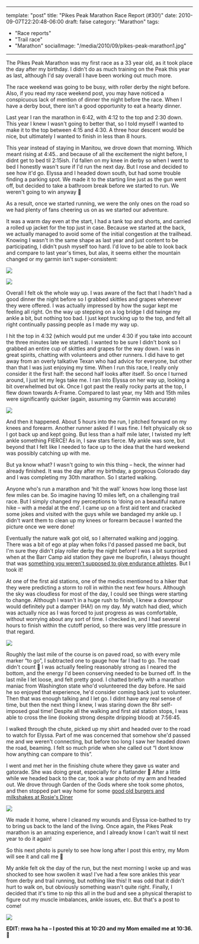 
---
template: "post"
title: "Pikes Peak Marathon Race Report (#30!)"
date: 2010-09-07T22:20:48-06:00
draft: false
category: "Marathon"
tags:
  - "Race reports"
  - "Trail race" 
  - "Marathon"
socialImage: "/media/2010/09/pikes-peak-marathon1.jpg"
---


The Pikes Peak Marathon was my first race as a 33 year old, as it took place the day after my birthday. I didn't do as much training on the Peak this year as last, although I'd say overall I have been working out much more.

The race weekend was going to be busy, with roller derby the night before. Also, if you read my race weekend post, you may have noticed a conspicuous lack of mention of dinner the night before the race. When I have a derby bout, there isn't a good opportunity to eat a hearty dinner. 

Last year I ran the marathon in 6:42, with 4:12 to the top and 2:30 down. This year I knew I wasn't going to better that, so I told myself I wanted to make it to the top between 4:15 and 4:30. A three hour descent would be nice, but ultimately I wanted to finish in less than 8 hours.

This year instead of staying in Manitou, we drove down that morning. Which meant rising at 4:45.. and because of all the excitement the night before, I didnt get to bed til 2:15ish. I'd fallen on my knee in derby so when I went to bed I honestly wasn't sure if I'd run the next day. But I rose and decided to see how it'd go. Elyssa and I headed down south, but had some trouble finding a parking spot. We made it to the starting line just as the gun went off, but decided to take a bathroom break before we started to run. We weren't going to win anyway 🙂

As a result, once we started running, we were the only ones on the road so we had plenty of fans cheering us on as we started our adventure.

It was a warm day even at the start, I had a tank top and shorts, and carried a rolled up jacket for the top just in case. Because we started at the back, we actually managed to avoid some of the initial congestion at the trailhead. Knowing I wasn't in the same shape as last year and just content to be participating, I didn't push myself too hard. I'd love to be able to look back and compare to last year's times, but alas, it seems either the mountain changed or my garmin isn't super-consistent: 

![](/media/2010/09/changingascent.jpg) 

![](/media/2010/09/marathonproof-200x300.jpg)

Overall I felt ok the whole way up. I was aware of the fact that I hadn't had a good dinner the night before so I grabbed skittles and grapes whenever they were offered. I was actually impressed by how the sugar kept me feeling all right. On the way up stepping on a log bridge I did twinge my ankle a bit, but nothing too bad. I just kept trucking up to the top, and felt all right continually passing people as I made my way up. 

I hit the top in 4:32 (which would put me under 4:30 if you take into account the three minutes late we started). I wanted to be sure I didn't bonk so I grabbed an entire cup of skittles and grapes for the way down. I was in great spirits, chatting with volunteers and other runners. I did have to get away from an overly talkative Texan who had advice for everyone, but other than that I was just enjoying my time. When I run this race, I really only consider it the first half: the second half looks after itself. So once I turned around, I just let my legs take me. I ran into Elyssa on her way up, looking a bit overwhelmed but ok. Once I got past the really rocky parts at the top, I flew down towards A-Frame. Compared to last year, my 14th and 15th miles were significantly quicker (again, assuming my Garmin was accurate)

![](/media/2010/09/speedy2010-300x58.jpg)

And then it happened. About 5 hours into the run, I pitched forward on my knees and forearm. Another runner asked if I was fine. I felt physically ok so I got back up and kept going. But less than a half mile later, I twisted my left ankle something FIERCE! As in, I saw stars fierce. My ankle was sore, but beyond that I felt like I needed to face up to the idea that the hard weekend was possibly catching up with me. 

But ya know what? I wasn't going to win this thing &#8211; heck, the winner had already finished. It was the day after my birthday, a gorgeous Colorado day and I was completing my 30th marathon. So I started walking. 

Anyone who's run a marathon and &#8216;hit the wall' knows how long those last few miles can be. So imagine having 10 miles left, on a challenging trail race. But I simply changed my perceptions to &#8216;doing on a beautiful nature hike &#8211; with a medal at the end'. I came up on a first aid tent and cracked some jokes and visited with the guys while we bandaged my ankle up. I didn't want them to clean up my knees or forearm because I wanted the picture once we were done!

Eventually the nature walk got old, so I alternated walking and jogging. There was a bit of ego at play when folks I'd passed passed me back, but I'm sure they didn't play roller derby the night before! I was a bit surprised when at the Barr Camp aid station they gave me ibuprofin, I always thought that was [something you weren't supposed to give endurance athletes](http://runtrails.blogspot.com/2007/04/science-recap-of-use-of-ibuprofen-in.html). But I took it!

At one of the first aid stations, one of the medics mentioned to a hiker that they were predicting a storm to roll in within the next few hours. Although the sky was cloudless for most of the day, I could see things were starting to change. Although I wasn't in a huge rush to finish, I knew a downpour would definitely put a damper (HA!) on my day. My watch had died, which was actually nice as I was forced to just progress as was comfortable, without worrying about any sort of time. I checked in, and I had several hours to finish within the cutoff period, so there was very little pressure in that regard. 

![](/media/2010/09/MarathonFoto-The-World_s-Leader-in-Race-Photography-195x300.jpg)

Roughly the last mile of the course is on paved road, so with every mile marker &#8220;to go&#8221;, I subtracted one to gauge how far I had to go. The road didn't count 🙂 I was actually feeling reasonably strong as I neared the bottom, and the energy I'd been conserving needed to be burned off. In the last mile I let loose, and felt pretty good. I chatted briefly with a marathon maniac from Washington state who'd volunteered the day before. He said he so enjoyed that experience, he'd consider coming back just to volunteer. Then that was enough talking and I let go. I didnt have any real sense of time, but then the next thing I knew, I was staring down the 8hr self-imposed goal time! Despite all the walking and first aid station stops, I was able to cross the line (looking strong despite dripping blood) at 7:56:45. 

I walked through the chute, picked up my shirt and headed over to the road to watch for Elyssa. Part of me was concerned that somehow she'd passed me and we weren't connecting, but before too long I saw her headed down the road, beaming. I felt so much pride when she called out &#8220;I dont know how anything can compare to this&#8221;. 

I went and met her in the finishing chute where they gave us water and gatorade. She was doing great, especially for a flatlander 🙂 After a little while we headed back to the car, took a war photo of my arm and headed out. We drove through Garden of the Gods where she took some photos, and then stopped part way home for some [good old burgers and milkshakes at Rosie's Diner](http://www.eatatrosies.com/)

![](/media/2010/09/bloodyarm-223x300.jpg)

We made it home, where I cleaned my wounds and Elyssa ice-bathed to try to bring us back to the land of the living. Once again, the Pikes Peak marathon is an amazing experience, and I already know I can't wait til next year to do it again!

So this next photo is purely to see how long after I post this entry, my Mom will see it and call me 🙂

My ankle felt ok the day of the run, but the next morning I woke up and was shocked to see how swollen it was! I've had a few sore ankles this year from derby and trail running, but nothing like this! It was odd that it didn't hurt to walk on, but obviously something wasn't quite right. Finally, I decided that it's time to nip this all in the bud and see a physical therapist to figure out my muscle imbalances, ankle issues, etc. But that's a post to come! 

![](/media/2010/09/ankle-300x224.jpg)

**EDIT: mwa ha ha &#8211; I posted this at 10:20 and my Mom emailed me at 10:36. 🙂**
